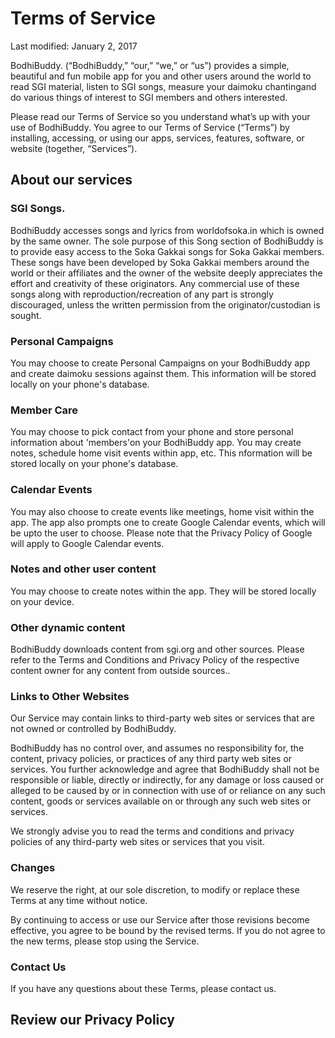 # Terms of Service

Last modified: January 2, 2017 


BodhiBuddy. (“BodhiBuddy,” “our,” “we,” or “us”) provides a simple, beautiful and fun mobile app for you and other users 
around the world to read SGI material, listen to SGI songs, measure your daimoku chantingand do various things of interest to
SGI members and others interested. </p>

Please read our Terms of Service so you understand what’s up with your use of BodhiBuddy. You agree to
our Terms of Service (“Terms”) by installing, accessing, or using our apps, services, features, software, or website
(together, “Services”).

## About our services

### SGI Songs. 
BodhiBuddy accesses songs and lyrics from worldofsoka.in which is owned by the same owner. The sole purpose of this Song section of BodhiBuddy is to provide easy access to the Soka Gakkai songs for Soka Gakkai members. These songs
have been developed by Soka Gakkai members around the world or their affiliates and the owner of the website deeply
appreciates the effort and creativity of these originators. Any commercial use of these songs along with
reproduction/recreation of any part is strongly discouraged, unless the written permission from the originator/custodian
is sought.

### Personal Campaigns
You may choose to create Personal Campaigns on your BodhiBuddy app and create daimoku sessions against them. This
information will be stored locally on your phone's database.

### Member Care
You may choose to pick contact from your phone and store personal information about 'members'on your BodhiBuddy app. You
may create notes, schedule home visit events within app, etc. This nformation will be stored locally on your phone's database.

### Calendar Events
You may also choose to create events like meetings, home visit within the app. The app also prompts one to create Google
Calendar events, which will be upto the user to choose. Please note that the Privacy Policy of Google will apply to
Google Calendar events.

### Notes and other user content
You may choose to create notes within the app. They will be stored locally on your device.

### Other dynamic content 
BodhiBuddy downloads content from sgi.org and other sources. Please refer to the Terms and Conditions and Privacy Policy
of the respective content owner for any content from outside sources..


### Links to Other Websites
Our Service may contain links to third-party web sites or services that are not owned or controlled by BodhiBuddy.

BodhiBuddy has no control over, and assumes no responsibility for, the content, privacy policies, or practices of any
third party web sites or services. You further acknowledge and agree that BodhiBuddy shall not be responsible or
liable, directly or indirectly, for any damage or loss caused or alleged to be caused by or in connection with use of or
reliance on any such content, goods or services available on or through any such web sites or services.

We strongly advise you to read the terms and conditions and privacy policies of any third-party web sites or services
that you visit.

### Changes 
We reserve the right, at our sole discretion, to modify or replace these Terms at any time without notice. 

By continuing to access or use our Service after those revisions become effective, you agree to be bound by the revised
terms. If you do not agree to the new terms, please stop using the Service.

### Contact Us
If you have any questions about these Terms, please contact us.

## Review our Privacy Policy 
